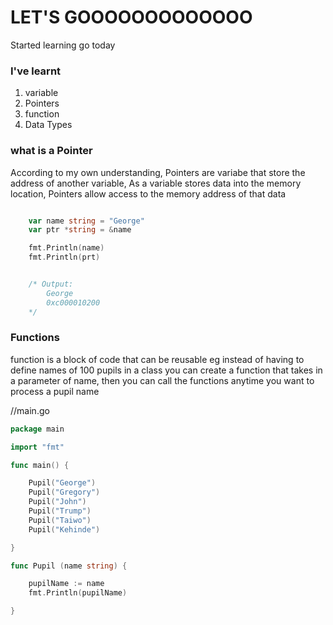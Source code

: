 # LET'S GOOOOOOOOOOOOO

Started learning go today

### I've learnt

1. variable
2. Pointers
3. function
4. Data Types

### what is a Pointer

According to my own understanding, Pointers are variabe that store the address of another variable,
As a variable stores data into the memory location, Pointers allow access to the memory address of that data

```go

    var name string = "George"
    var ptr *string = &name

    fmt.Println(name)
    fmt.Println(prt)


    /* Output:
        George
        0xc000010200
    */
```

### Functions

function is a block of code that can be reusable
eg instead of having to define names of 100 pupils in a class you can create a function that takes in a parameter of name, then you can call the functions anytime you want to process a pupil name

//main.go

```go
package main

import "fmt"

func main() {

    Pupil("George")
    Pupil("Gregory")
    Pupil("John")
    Pupil("Trump")
    Pupil("Taiwo")
    Pupil("Kehinde")

}

func Pupil (name string) {

    pupilName := name
    fmt.Println(pupilName)

}

```
